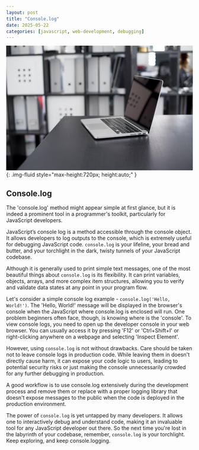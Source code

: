 ```yaml
---
layout: post
title: "Console.log"
date: 2025-05-22
categories: [javascript, web-development, debugging]
---
```


![Image](/assets/gb8c2484b219e46ec1ade684b3160b7ca7dc2b867d8597dbf4626c1d61927249151d69fd21a20294e0bdf0ba36b7628685e813acda3a2c9e950a831c7e4970bcf_1280.jpg){: .img-fluid style="max-height:720px; height:auto;" }

## Console.log

The 'console.log' method might appear simple at first glance, but it is indeed a prominent tool in a programmer's toolkit, particularly for JavaScript developers.

JavaScript’s console log is a method accessible through the console object. It allows developers to log outputs to the console, which is extremely useful for debugging JavaScript code. `console.log` is your lifeline, your bread and butter, and your torchlight in the dark, twisty tunnels of your JavaScript codebase.

Although it is generally used to print simple text messages, one of the most beautiful things about `console.log` is its flexibility. It can print variables, objects, arrays, and more complex item structures, allowing you to verify and validate data states at any point in your program flow.

Let's consider a simple console log example - `console.log('Hello, World!')`. The 'Hello, World!' message will be displayed in the browser's console when the JavaScript where console.log is enclosed will run. One problem beginners often face, though, is knowing where is the 'console'. To view console logs, you need to open up the developer console in your web browser. You can usually access it by pressing 'F12' or 'Ctrl+Shift+I' or right-clicking anywhere on a webpage and selecting 'Inspect Element'.

However, using `console.log` is not without drawbacks. Care should be taken not to leave console logs in production code. While leaving them in doesn't directly cause harm, it can expose your code logic to users, leading to potential security risks or just making the console unnecessarily crowded for any further debugging in production.

A good workflow is to use console.log extensively during the development process and remove them or replace with a proper logging library that doesn't expose messages to the public when the code is deployed in the production environment.

The power of `console.log` is yet untapped by many developers. It allows one to interactively debug and understand code, making it an invaluable tool for any JavaScript developer out there. So the next time you're lost in the labyrinth of your codebase, remember, `console.log` is your torchlight. Keep exploring, and keep console.logging.
